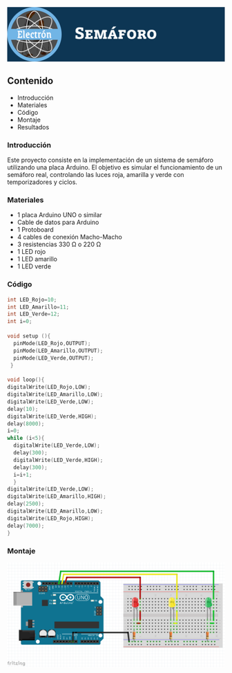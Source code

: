 <img src="https://github.com/Ingenieria-Electrica-UdeA/banco_imagenes/blob/main/banners/banner-semaforo.jpg" style="max-width: 100%;" alt="Banner semáforo">

## Contenido
- Introducción
- Materiales
- Código
- Montaje
- Resultados

### Introducción
Este proyecto consiste en la implementación de un sistema de semáforo utilizando una placa Arduino. El objetivo es simular el funcionamiento de un semáforo real, controlando las luces roja, amarilla y verde con temporizadores y ciclos.

### Materiales
- 1 placa Arduino UNO o similar
- Cable de datos para Arduino
- 1 Protoboard
- 4 cables de conexión Macho-Macho
- 3 resistencias 330 Ω o 220 Ω 
- 1 LED rojo
- 1 LED amarillo 
- 1 LED verde

### Código

```cpp
int LED_Rojo=10;
int LED_Amarillo=11;
int LED_Verde=12;
int i=0;

void setup (){
  pinMode(LED_Rojo,OUTPUT);
  pinMode(LED_Amarillo,OUTPUT);
  pinMode(LED_Verde,OUTPUT);
 }

void loop(){
digitalWrite(LED_Rojo,LOW);
digitalWrite(LED_Amarillo,LOW);
digitalWrite(LED_Verde,LOW);
delay(10);
digitalWrite(LED_Verde,HIGH);
delay(8000);
i=0;
while (i<5){
  digitalWrite(LED_Verde,LOW);
  delay(300);
  digitalWrite(LED_Verde,HIGH);
  delay(300);
  i=i+1;  
  }
digitalWrite(LED_Verde,LOW);
digitalWrite(LED_Amarillo,HIGH);
delay(2500);
digitalWrite(LED_Amarillo,LOW);
digitalWrite(LED_Rojo,HIGH);
delay(7000); 
}  
```

### Montaje
<img src="https://github.com/Ingenieria-Electrica-UdeA/banco_imagenes/blob/main/presentaciones/montaje-semaforo.png" style="max-width: 100%;" alt="Montaje semáforo">